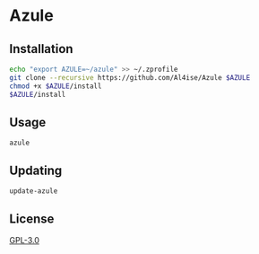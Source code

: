 # Azule

## Installation
```zsh
echo "export AZULE=~/azule" >> ~/.zprofile
git clone --recursive https://github.com/Al4ise/Azule $AZULE
chmod +x $AZULE/install
$AZULE/install
```

## Usage
```
azule
```

## Updating
```
update-azule
```

## License
[GPL-3.0](https://www.gnu.org/licenses/gpl-3.0.en.html)
